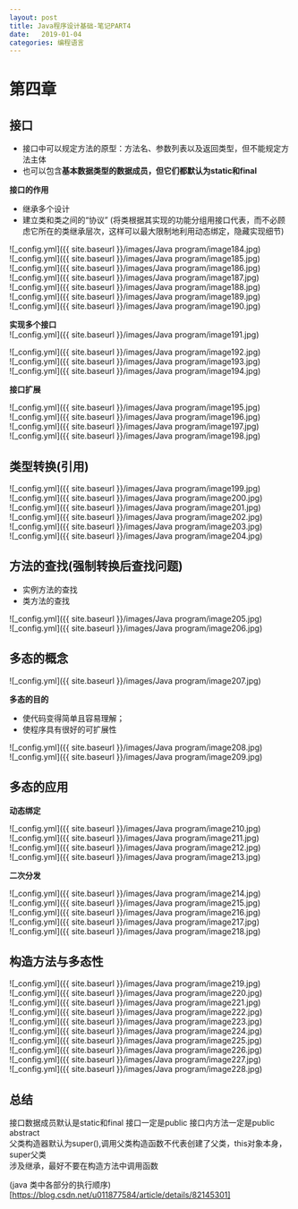 ```yaml
---
layout: post
title: Java程序设计基础-笔记PART4
date:   2019-01-04
categories: 编程语言
---
```


# 第四章

## 接口  

+ 接口中可以规定方法的原型：方法名、参数列表以及返回类型，但不能规定方法主体  
+ 也可以包含**基本数据类型的数据成员，但它们都默认为static和final**  


**接口的作用**   
+ 继承多个设计
+ 建立类和类之间的“协议” (将类根据其实现的功能分组用接口代表，而不必顾虑它所在的类继承层次，这样可以最大限制地利用动态绑定，隐藏实现细节) 
 
![_config.yml]({{ site.baseurl }}/images/Java program/image184.jpg)    
![_config.yml]({{ site.baseurl }}/images/Java program/image185.jpg)    
![_config.yml]({{ site.baseurl }}/images/Java program/image186.jpg)    
![_config.yml]({{ site.baseurl }}/images/Java program/image187.jpg)    
![_config.yml]({{ site.baseurl }}/images/Java program/image188.jpg)    
![_config.yml]({{ site.baseurl }}/images/Java program/image189.jpg)    
![_config.yml]({{ site.baseurl }}/images/Java program/image190.jpg)  

**实现多个接口**    
![_config.yml]({{ site.baseurl }}/images/Java program/image191.jpg)    

![_config.yml]({{ site.baseurl }}/images/Java program/image192.jpg)    
![_config.yml]({{ site.baseurl }}/images/Java program/image193.jpg)    
![_config.yml]({{ site.baseurl }}/images/Java program/image194.jpg)   


**接口扩展**
 
![_config.yml]({{ site.baseurl }}/images/Java program/image195.jpg)    
![_config.yml]({{ site.baseurl }}/images/Java program/image196.jpg)    
![_config.yml]({{ site.baseurl }}/images/Java program/image197.jpg)    
![_config.yml]({{ site.baseurl }}/images/Java program/image198.jpg)    
 

 
## 类型转换(引用)   

![_config.yml]({{ site.baseurl }}/images/Java program/image199.jpg)    
![_config.yml]({{ site.baseurl }}/images/Java program/image200.jpg)   
![_config.yml]({{ site.baseurl }}/images/Java program/image201.jpg)   
![_config.yml]({{ site.baseurl }}/images/Java program/image202.jpg)   
![_config.yml]({{ site.baseurl }}/images/Java program/image203.jpg)   
![_config.yml]({{ site.baseurl }}/images/Java program/image204.jpg)   

## 方法的查找(强制转换后查找问题)   

+ 实例方法的查找
+ 类方法的查找 


![_config.yml]({{ site.baseurl }}/images/Java program/image205.jpg)   
![_config.yml]({{ site.baseurl }}/images/Java program/image206.jpg)   


## 多态的概念  

![_config.yml]({{ site.baseurl }}/images/Java program/image207.jpg)    

**多态的目的**  
+ 使代码变得简单且容易理解；
+ 使程序具有很好的可扩展性

![_config.yml]({{ site.baseurl }}/images/Java program/image208.jpg)   
![_config.yml]({{ site.baseurl }}/images/Java program/image209.jpg) 


## 多态的应用

**动态绑定**  
  
![_config.yml]({{ site.baseurl }}/images/Java program/image210.jpg)   
![_config.yml]({{ site.baseurl }}/images/Java program/image211.jpg)   
![_config.yml]({{ site.baseurl }}/images/Java program/image212.jpg)   
![_config.yml]({{ site.baseurl }}/images/Java program/image213.jpg)   

**二次分发**

![_config.yml]({{ site.baseurl }}/images/Java program/image214.jpg)   
![_config.yml]({{ site.baseurl }}/images/Java program/image215.jpg)   
![_config.yml]({{ site.baseurl }}/images/Java program/image216.jpg)   
![_config.yml]({{ site.baseurl }}/images/Java program/image217.jpg)   
![_config.yml]({{ site.baseurl }}/images/Java program/image218.jpg)   


## 构造方法与多态性   

![_config.yml]({{ site.baseurl }}/images/Java program/image219.jpg)   
![_config.yml]({{ site.baseurl }}/images/Java program/image220.jpg)   
![_config.yml]({{ site.baseurl }}/images/Java program/image221.jpg)   
![_config.yml]({{ site.baseurl }}/images/Java program/image222.jpg)  
![_config.yml]({{ site.baseurl }}/images/Java program/image223.jpg)  
![_config.yml]({{ site.baseurl }}/images/Java program/image224.jpg)  
![_config.yml]({{ site.baseurl }}/images/Java program/image225.jpg)  
![_config.yml]({{ site.baseurl }}/images/Java program/image226.jpg)  
![_config.yml]({{ site.baseurl }}/images/Java program/image227.jpg)  
![_config.yml]({{ site.baseurl }}/images/Java program/image228.jpg)  

## 总结
接口数据成员默认是static和final
接口一定是public
接口内方法一定是public abstract   
父类构造器默认为super(),调用父类构造函数不代表创建了父类，this对象本身，super父类    
涉及继承，最好不要在构造方法中调用函数

(java 类中各部分的执行顺序)[https://blog.csdn.net/u011877584/article/details/82145301]



